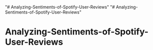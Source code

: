 "# Analyzing-Sentiments-of-Spotify-User-Reviews" 
"# Analyzing-Sentiments-of-Spotify-User-Reviews" 
# Analyzing-Sentiments-of-Spotify-User-Reviews
